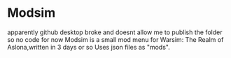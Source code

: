 # Modsim
apparently github desktop broke and doesnt allow me to publish the folder so no code for now
Modsim is a small mod menu for Warsim: The Realm of Aslona,written in 3 days or so
Uses json files as "mods".
 
